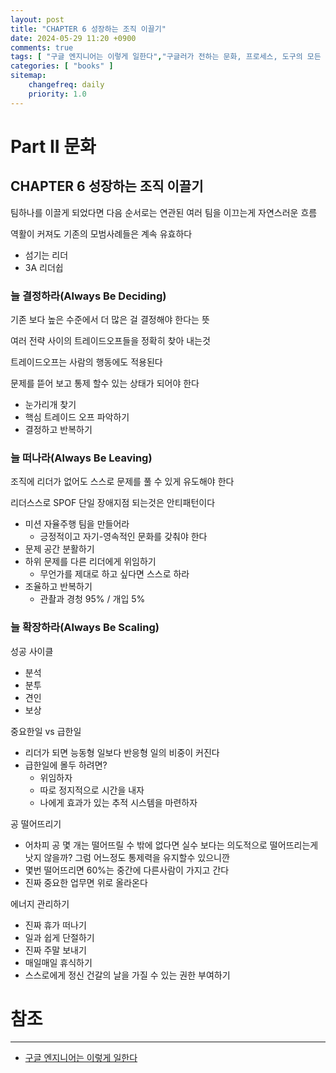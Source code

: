 ```yaml
---
layout: post
title: "CHAPTER 6 성장하는 조직 이끌기"
date: 2024-05-29 11:20 +0900
comments: true
tags: [ "구글 엔지니어는 이렇게 일한다","구글러가 전하는 문화, 프로세스, 도구의 모든 것" ]
categories: [ "books" ]
sitemap:
    changefreq: daily
    priority: 1.0
---
```


# Part II 문화
## CHAPTER 6 성장하는 조직 이끌기

팀하나를 이끌게 되었다면 다음 순서로는 연관된 여러 팀을 이끄는게 자연스러운 흐름

역활이 커져도 기존의 모범사례들은 계속 유효하다
* 섬기는 리더
* 3A 리더쉽

### 늘 결정하라(Always Be Deciding)
기존 보다 높은 수준에서 더 많은 걸 결정해야 한다는 뜻

여러 전략 사이의 트레이드오프들을 정확히 찾아 내는것

트레이드오프는 사람의 행동에도 적용된다

문제를 뜯어 보고 통제 할수 있는 상태가 되어야 한다

* 눈가리개 찾기
* 핵심 트레이드 오프 파악하기
* 결정하고 반복하기

### 늘 떠나라(Always Be Leaving)

조직에 리더가 없어도 스스로 문제를 풀 수 있게 유도해야 한다

리더스스로 SPOF 단일 장애지점 되는것은 안티패턴이다

* 미션 자율주행 팀을 만들어라
  * 긍정적이고 자기-영속적인 문화를 갖춰야 한다 
* 문제 공간 분활하기
* 하위 문제를 다른 리더에게 위임하기
  * 무언가를 제대로 하고 싶다면 스스로 하라
* 조율하고 반복하기
  * 관촬과 경청 95% / 개입 5%

### 늘 확장하라(Always Be Scaling)

성공 사이클
* 분석
* 분투
* 견인
* 보상

중요한일 vs 급한일
* 리더가 되면 능동형 일보다 반응형 일의 비중이 커진다
* 급한일에 몰두 하려면?
  * 위임하자
  * 따로 정지적으로 시간을 내자
  * 나에게 효과가 있는 추적 시스템을 마련하자

공 떨어뜨리기
* 어차피 공 몇 개는 떨어뜨릴 수 밖에 없다면 실수 보다는 의도적으로 떨어뜨리는게 낫지 않을까? 그럼 어느정도 통제력을 유지할수 있으니깐
* 몇번 떨어뜨리면 60%는 중간에 다른사람이 가지고 간다
* 진짜 중요한 업무면 위로 올라온다

에너지 관리하기
* 진짜 휴가 떠나기
* 일과 쉽게 단절하기
* 진짜 주말 보내기
* 매일매일 휴식하기
* 스스로에게 정신 건갈의 날을 가질 수 있는 권한 부여하기


# 참조
-----

* [구글 엔지니어는 이렇게 일한다](https://www.yes24.com/Product/Goods/109182479)
